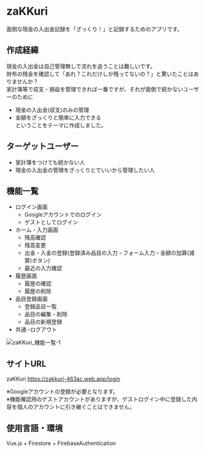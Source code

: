 # zaKKuri
面倒な現金の入出金記録を「ざっくり！」と記録するためのアプリです。

## 作成経緯
現金の入出金は自己管理無しで流れを追うことは難しいです。  
財布の残金を確認して「あれ？これだけしか残ってないの？」と驚いたことはありませんか？   
家計簿等で収支・損益を管理できれば一番ですが、それが面倒で続かないユーザーのために 
 - 現金の入出金(収支)のみの管理
 - 金額をざっくりと簡単に入力できる  
ということをテーマに作成しました。

## ターゲットユーザー
- 家計簿をつけても続かない人
- 現金の入出金の管理をざっくりとでいいから管理したい人

## 機能一覧
- ログイン画面
  - Googleアカウントでのログイン
  - ゲストとしてログイン
- ホーム・入力画面
  - 残高確認
  - 残高変更
  - 出金・入金の登録(登録済み品目の入力・フォーム入力・金額の加算(減算)ボタン)
  - 最近の入力確認
- 履歴画面
  - 履歴の確認
  - 履歴の削除
- 品目登録画面
  - 登録品目一覧
  - 品目の編集・削除
  - 品目の新規登録
- 共通
  -ログアウト
 
![zaKKuri_機能一覧-1](https://user-images.githubusercontent.com/66770688/94085799-0991c200-fe44-11ea-9a2e-6b98174cbd55.png)


## サイトURL
zaKKuri
https://zakkuri-463ac.web.app/login

※Googleアカウントの登録が必要となります。  
※機能確認用のゲストアカウントがありますが、ゲストログイン中に登録した内容を個人のアカウントに引き継ぐことはできません。 

## 使用言語・環境
Vue.js + Firestore + FirebaseAuthentication
